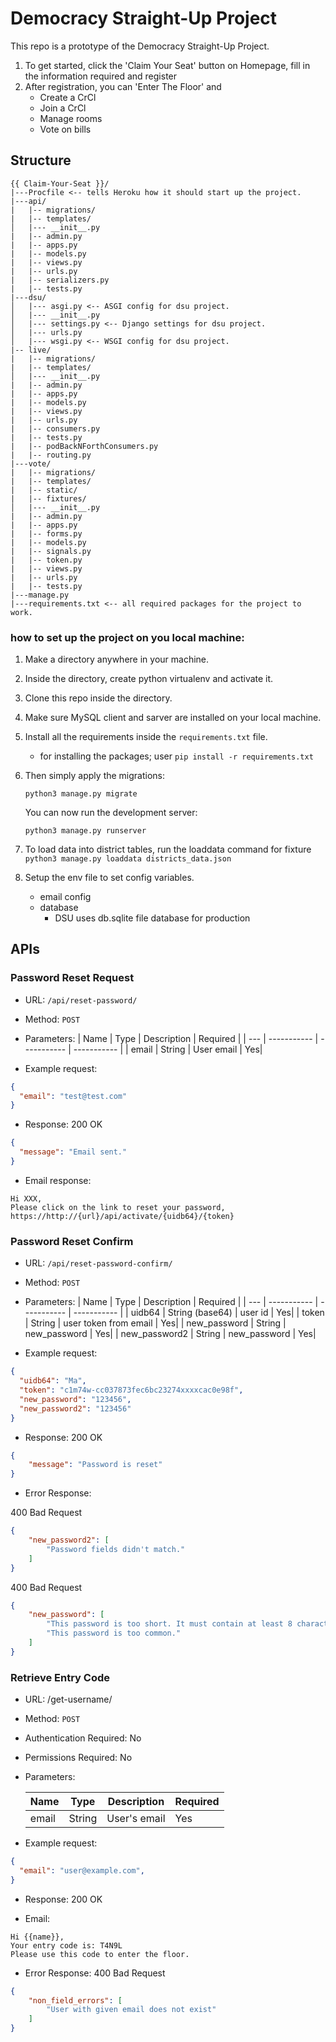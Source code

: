 # Democracy Straight-Up Project

This repo is a prototype of the Democracy Straight-Up Project.

1. To get started, click the 'Claim Your Seat' button on Homepage, fill in the information required and register
2. After registration, you can 'Enter The Floor' and
    - Create a CrCl
    - Join a CrCl
    - Manage rooms
    - Vote on bills

## Structure

```
{{ Claim-Your-Seat }}/
|---Procfile <-- tells Heroku how it should start up the project.
|---api/
|   |-- migrations/
|   |-- templates/
│   |--- __init__.py
|   |-- admin.py
|   |-- apps.py
|   |-- models.py
|   |-- views.py
|   |-- urls.py
|   |-- serializers.py
|   |-- tests.py
|---dsu/
│   |--- asgi.py <-- ASGI config for dsu project.
│   |--- __init__.py
│   |--- settings.py <-- Django settings for dsu project.
│   |--- urls.py
│   |--- wsgi.py <-- WSGI config for dsu project.
|-- live/
|   |-- migrations/
|   |-- templates/
│   |--- __init__.py
|   |-- admin.py
|   |-- apps.py
|   |-- models.py
|   |-- views.py
|   |-- urls.py
|   |-- consumers.py
|   |-- tests.py
|   |-- podBackNForthConsumers.py
|   |-- routing.py
|---vote/
|   |-- migrations/
|   |-- templates/
|   |-- static/
|   |-- fixtures/
│   |--- __init__.py
|   |-- admin.py
|   |-- apps.py
|   |-- forms.py
|   |-- models.py
|   |-- signals.py
|   |-- token.py
|   |-- views.py
|   |-- urls.py
|   |-- tests.py
|---manage.py
|---requirements.txt <-- all required packages for the project to work.
```

### how to set up the project on you local machine:
1. Make a directory anywhere in your machine.
2. Inside the directory, create python virtualenv and activate it.
3. Clone this repo inside the directory.
4. Make sure MySQL client and sarver are installed on your local machine.
5. Install all the requirements inside the `requirements.txt` file.
    - for installing the packages; user `pip install -r requirements.txt`
6. Then simply apply the migrations:

   `python3 manage.py migrate`

   You can now run the development server:

   `python3 manage.py runserver`

7. To load data into district tables, run the loaddata command for fixture 
   `python3 manage.py loaddata districts_data.json`

8. Setup the env file to set config variables. 
    - email config
    - database 
        - DSU uses db.sqlite file database for production

## APIs

### Password Reset Request

- URL: `/api/reset-password/`
- Method: `POST`
- Parameters:
  | Name | Type | Description | Required |
  | --- | ----------- | ----------- | ----------- |
  | email | String | User email | Yes|

- Example request:

```json
{
  "email": "test@test.com"
}
```

- Response:
  200 OK

```json
{
  "message": "Email sent."
}
```

- Email response:
```
Hi XXX,
Please click on the link to reset your password,
https://http://{url}/api/activate/{uidb64}/{token}
```

### Password Reset Confirm

- URL: `/api/reset-password-confirm/`
- Method: `POST`
- Parameters:
  | Name | Type | Description | Required |
  | --- | ----------- | ----------- | ----------- |
  | uidb64 | String (base64) | user id | Yes|
  | token | String | user token from email | Yes|
  | new_password | String | new_password | Yes|
  | new_password2 | String | new_password | Yes|

- Example request:

```json
{
  "uidb64": "Ma",
  "token": "c1m74w-cc037873fec6bc23274xxxxcac0e98f",
  "new_password": "123456",
  "new_password2": "123456"
}
```

- Response:
  200 OK

```json
{
    "message": "Password is reset"
}
```

- Error Response:

400 Bad Request
```json
{
    "new_password2": [
        "Password fields didn't match."
    ]
}
```

400 Bad Request
```json
{
    "new_password": [
        "This password is too short. It must contain at least 8 characters.",
        "This password is too common."
    ]
}
```



### Retrieve Entry Code

- URL: /get-username/
- Method: `POST`
- Authentication Required: No
- Permissions Required: No
- Parameters:

  | Name | Type | Description | Required |
  | --- | ----------- | ----------- | ----------- |
  | email | String | User's email | Yes|

- Example request:

```json
{
  "email": "user@example.com",
}
```

- Response:
  200 OK

- Email:

```
Hi {{name}},
Your entry code is: T4N9L
Please use this code to enter the floor.
```


- Error Response:
400 Bad Request
```json
{
    "non_field_errors": [
        "User with given email does not exist"
    ]
}
```

